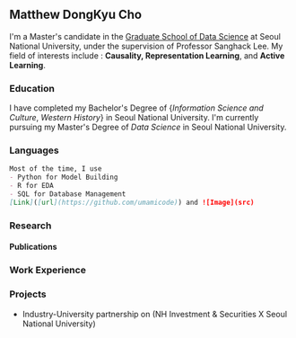 ## Matthew DongKyu Cho

I'm a Master's candidate in the [Graduate School of Data Science](https://gsds.snu.ac.kr/) at Seoul National University, under the supervision of Professor Sanghack Lee. My field of interests include : **Causality, Representation Learning**, and **Active Learning**. 

### Education

I have completed my Bachelor's Degree of {*Information Science and Culture*, *Western History*} in Seoul National University. I'm currently pursuing my Master's Degree of *Data Science* in Seoul National University.

### Languages


```markdown
Most of the time, I use
- Python for Model Building
- R for EDA
- SQL for Database Management
[Link]([url](https://github.com/umamicode)) and ![Image](src)
```
### Research
#### Publications

### Work Experience

### Projects
- Industry-University partnership on <Stock Interrelation Research using Keyword and Supply Chain data> (NH Investment & Securities X Seoul National University)

